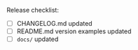 Release checklist:
- [ ] CHANGELOG.md updated
- [ ] README.md version examples updated
- [ ] `docs/` updated
